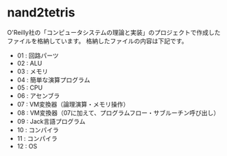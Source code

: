 # nand2tetris

O'Reilly社の「コンピュータシステムの理論と実装」のプロジェクトで作成したファイルを格納しています。
格納したファイルの内容は下記です。

- 01 : 回路パーツ
- 02 : ALU
- 03 : メモリ
- 04 : 簡単な演算プログラム
- 05 : CPU
- 06 : アセンブラ
- 07 : VM変換器（論理演算・メモリ操作）
- 08 : VM変換器（07に加えて、プログラムフロー・サブルーチン呼び出し）
- 09 : Jack言語プログラム
- 10 : コンパイラ
- 11 : コンパイラ
- 12 : OS
